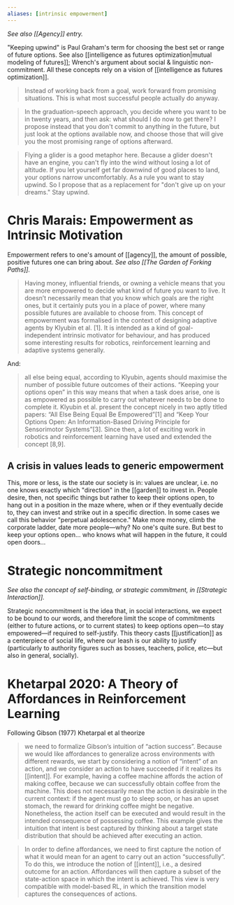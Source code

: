 ```yaml
---
aliases: [intrinsic empowerment]
---
```


_See also [[Agency]] entry._

"Keeping upwind" is Paul Graham's term for choosing the best set or range of future options. See also [[intelligence as futures optimization|mutual modeling of futures]]; Wrench's argument about social & linguistic non-commitment. All these concepts rely on a vision of [[intelligence as futures optimization]].

> Instead of working back from a goal, work forward from promising situations. This is what most successful people actually do anyway.

> In the graduation-speech approach, you decide where you want to be in twenty years, and then ask: what should I do now to get there? I propose instead that you don't commit to anything in the future, but just look at the options available now, and choose those that will give you the most promising range of options afterward.

> Flying a glider is a good metaphor here. Because a glider doesn't have an engine, you can't fly into the wind without losing a lot of altitude. If you let yourself get far downwind of good places to land, your options narrow uncomfortably. As a rule you want to stay upwind. So I propose that as a replacement for "don't give up on your dreams." Stay upwind.

# Chris Marais: Empowerment as Intrinsic Motivation

Empowerment refers to one's amount of [[agency]], the amount of possible, positive futures one can bring about. _See also [[The Garden of Forking Paths]]._

> Having money, influential friends, or owning a vehicle means that you are more empowered to decide what kind of future you want to live. It doesn’t necessarily mean that you know which goals are the right ones, but it certainly puts you in a place of power, where many possible futures are available to choose from. This concept of empowerment was formalised in the context of designing adaptive agents by Klyubin et al. [1]. It is intended as a kind of goal-independent intrinsic motivator for behaviour, and has produced some interesting results for robotics, reinforcement learning and adaptive systems generally. 

And:

> all else being equal, according to Klyubin, agents should maximise the number of possible future outcomes of their actions. “Keeping your options open” in this way means that when a task does arise, one is as empowered as possible to carry out whatever needs to be done to complete it. Klyubin et al. present the concept nicely in two aptly titled papers: “All Else Being Equal Be Empowered”[1] and “Keep Your Options Open: An Information-Based Driving Principle for Sensorimotor Systems”[3]. Since then, a lot of exciting work in robotics and reinforcement learning have used and extended the concept [8,9].

## A crisis in values leads to generic empowerment

This, more or less, is the state our society is in: values are unclear, i.e. no one knows exactly which "direction" in the [[garden]] to invest in. People desire, then, not specific things but rather to keep their options open, to hang out in a position in the maze where, when or if they eventually decide to, they can invest and strike out in a specific direction. In some cases we call this behavior "perpetual adolescence." Make more money, climb the corporate ladder, date more people—why? No one's quite sure. But best to keep your options open... who knows what will happen in the future, it could open doors...

# Strategic noncommitment

_See also the concept of self-binding, or strategic commitment, in [[Strategic Interaction]]._

Strategic noncommitment is the idea that, in social interactions, we expect to be bound to our words, and therefore limit the scope of commitments (either to future actions, or to current states) to keep options open—to stay empowered—if required to self-justify. This theory casts [[justification]] as a centerpiece of social life, where our leash is our ability to justify (particularly to authority figures such as bosses, teachers, police, etc—but also in general, socially).

# Khetarpal 2020: A Theory of Affordances in Reinforcement Learning

Following Gibson (1977) Khetarpal et al theorize 

> we need to formalize Gibson’s intuition of “action success”. Because we would like affordances to generalize across environments with different rewards, we start by considering a notion of “intent” of an action, and we consider an action to have succeeded if it realizes its [[intent]]. For example, having a coffee machine affords the action of making coffee, because we can successfully obtain coffee from the machine. This does not necessarily mean the action is desirable in the current context: if the agent must go to sleep soon, or has an upset stomach, the reward for drinking coffee might be negative. Nonetheless, the action itself can be executed and would result in the intended consequence of possessing coffee. This example gives the intuition that intent is best captured by thinking about a target state distribution that should be achieved after executing an action.

> In order to define affordances, we need to first capture the notion of what it would mean for an agent to carry out an action “successfully”. To do this, we introduce the notion of [[intent]], i.e., a desired outcome for an action. Affordances will then capture a subset of the state-action space in which the intent is achieved. This view is very compatible with model-based RL, in which the transition model captures the consequences of actions.
